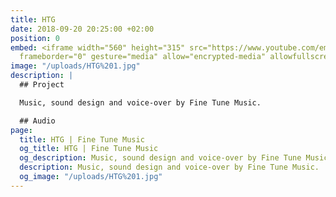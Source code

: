 ```yaml
---
title: HTG
date: 2018-09-20 20:25:00 +02:00
position: 0
embed: <iframe width="560" height="315" src="https://www.youtube.com/embed/wSYx_mKbMK4rel=0&amp;showinfo=0"
  frameborder="0" gesture="media" allow="encrypted-media" allowfullscreen></iframe>
image: "/uploads/HTG%201.jpg"
description: |
  ## Project

  Music, sound design and voice-over by Fine Tune Music.

  ## Audio
page:
  title: HTG | Fine Tune Music
  og_title: HTG | Fine Tune Music
  og_description: Music, sound design and voice-over by Fine Tune Music.
  description: Music, sound design and voice-over by Fine Tune Music.
  og_image: "/uploads/HTG%201.jpg"
---
```


